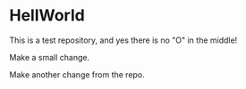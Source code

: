 # HellWorld

This is a test repository, and yes there is no "O" in the middle!

Make a small change.

Make another change from the repo.
